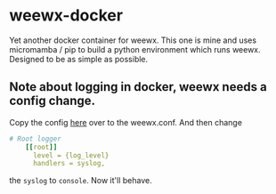 # weewx-docker

Yet another docker container for weewx.  This one is mine and uses micromamba / pip to build a python environment which runs weewx.  Designed to be as simple as possible.  

## Note about logging in docker, weewx needs a config change.  

Copy the config [here](https://github.com/weewx/weewx/wiki/WeeWX-v4-and-logging) over to the weewx.conf.  And then change

```yaml
# Root logger
    [[root]]
      level = {log_level}
      handlers = syslog,
```
the ```syslog``` to ```console```.  Now it'll behave.  
